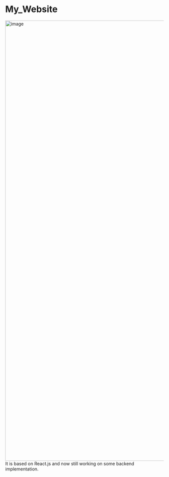 # My_Website
<img width="1402" alt="image" src="https://github.com/zihanltesla/My_Website/assets/103504158/5dfc30c2-423e-4fad-a589-cd08b16ccc85">
It is based on React.js and now still working on some backend implementation.

